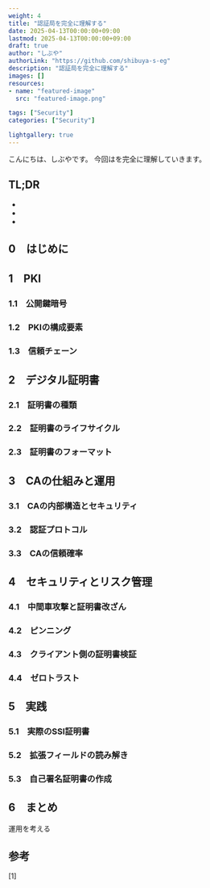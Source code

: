 ```yaml
---
weight: 4
title: "認証局を完全に理解する"
date: 2025-04-13T00:00:00+09:00
lastmod: 2025-04-13T00:00:00+09:00
draft: true
author: "しぶや"
authorLink: "https://github.com/shibuya-s-eg"
description: "認証局を完全に理解する"
images: []
resources:
- name: "featured-image"
  src: "featured-image.png"

tags: ["Security"]
categories: ["Security"]

lightgallery: true
---
```


<!--
Todo:
- TLDR

-->



こんにちは、しぶやです。
今回はを完全に理解していきます。


## TL;DR

*
*
*

## 0　はじめに

## 1　PKI

### 1.1　公開鍵暗号
### 1.2　PKIの構成要素
### 1.3　信頼チェーン

## 2　デジタル証明書

### 2.1　証明書の種類
### 2.2　証明書のライフサイクル
### 2.3　証明書のフォーマット

## 3　CAの仕組みと運用

### 3.1　CAの内部構造とセキュリティ

### 3.2　認証プロトコル

### 3.3　CAの信頼確率

## 4　セキュリティとリスク管理

### 4.1　中間車攻撃と証明書改ざん

### 4.2　ピンニング
### 4.3　クライアント側の証明書検証
### 4.4　ゼロトラスト

## 5　実践

### 5.1　実際のSSl証明書

### 5.2　拡張フィールドの読み解き

### 5.3　自己署名証明書の作成

## 6　まとめ

運用を考える


## 参考

[1] []()
